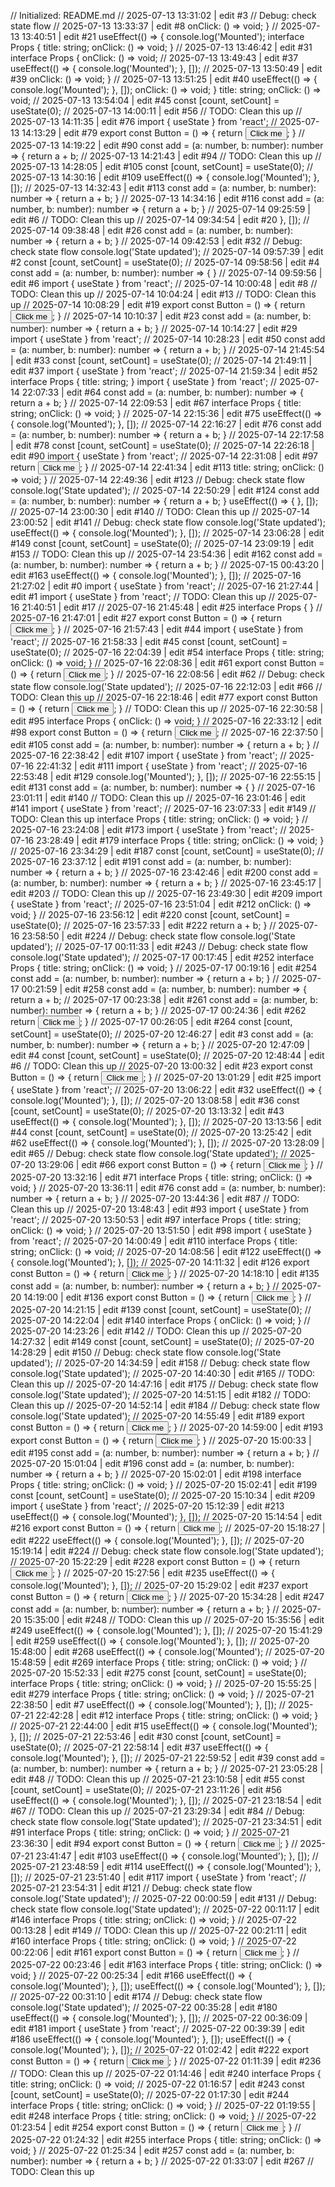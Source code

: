 // Initialized: README.md
// 2025-07-13 13:31:02 | edit #3
// Debug: check state flow
// 2025-07-13 13:33:37 | edit #8
  onClick: () => void;
}
// 2025-07-13 13:40:51 | edit #21
useEffect(() => {
  console.log('Mounted');
interface Props {
  title: string;
  onClick: () => void;
}
// 2025-07-13 13:46:42 | edit #31
interface Props {
  onClick: () => void;
// 2025-07-13 13:49:43 | edit #37
useEffect(() => {
  console.log('Mounted');
}, []);
// 2025-07-13 13:50:49 | edit #39
  onClick: () => void;
}
// 2025-07-13 13:51:25 | edit #40
useEffect(() => {
  console.log('Mounted');
}, []);
  onClick: () => void;
}
  title: string;
  onClick: () => void;
// 2025-07-13 13:54:04 | edit #45
const [count, setCount] = useState(0);
// 2025-07-13 14:00:11 | edit #56
// TODO: Clean this up
// 2025-07-13 14:11:35 | edit #76
import { useState } from 'react';
// 2025-07-13 14:13:29 | edit #79
export const Button = () => {
  return <button>Click me</button>;
}
// 2025-07-13 14:19:22 | edit #90
const add = (a: number, b: number): number => {
  return a + b;
// 2025-07-13 14:21:43 | edit #94
// TODO: Clean this up
// 2025-07-13 14:28:05 | edit #105
const [count, setCount] = useState(0);
// 2025-07-13 14:30:16 | edit #109
useEffect(() => {
  console.log('Mounted');
}, []);
// 2025-07-13 14:32:43 | edit #113
const add = (a: number, b: number): number => {
  return a + b;
}
// 2025-07-13 14:34:16 | edit #116
const add = (a: number, b: number): number => {
  return a + b;
}
// 2025-07-14 09:25:59 | edit #6
// TODO: Clean this up
// 2025-07-14 09:34:54 | edit #20
}, []);
// 2025-07-14 09:38:48 | edit #26
const add = (a: number, b: number): number => {
  return a + b;
}
// 2025-07-14 09:42:53 | edit #32
// Debug: check state flow
console.log('State updated');
// 2025-07-14 09:57:39 | edit #2
const [count, setCount] = useState(0);
// 2025-07-14 09:58:56 | edit #4
const add = (a: number, b: number): number => {
}
// 2025-07-14 09:59:56 | edit #6
import { useState } from 'react';
// 2025-07-14 10:00:48 | edit #8
// TODO: Clean this up
// 2025-07-14 10:04:24 | edit #13
// TODO: Clean this up
// 2025-07-14 10:08:29 | edit #19
export const Button = () => {
  return <button>Click me</button>;
}
// 2025-07-14 10:10:37 | edit #23
const add = (a: number, b: number): number => {
  return a + b;
}
// 2025-07-14 10:14:27 | edit #29
import { useState } from 'react';
// 2025-07-14 10:28:23 | edit #50
const add = (a: number, b: number): number => {
  return a + b;
}
// 2025-07-14 21:45:54 | edit #33
const [count, setCount] = useState(0);
// 2025-07-14 21:49:11 | edit #37
import { useState } from 'react';
// 2025-07-14 21:59:34 | edit #52
interface Props {
  title: string;
}
import { useState } from 'react';
// 2025-07-14 22:07:33 | edit #64
const add = (a: number, b: number): number => {
  return a + b;
}
// 2025-07-14 22:09:53 | edit #67
interface Props {
  title: string;
  onClick: () => void;
}
// 2025-07-14 22:15:36 | edit #75
useEffect(() => {
  console.log('Mounted');
}, []);
// 2025-07-14 22:16:27 | edit #76
const add = (a: number, b: number): number => {
  return a + b;
}
// 2025-07-14 22:17:58 | edit #78
const [count, setCount] = useState(0);
// 2025-07-14 22:26:18 | edit #90
import { useState } from 'react';
// 2025-07-14 22:31:08 | edit #97
  return <button>Click me</button>;
}
// 2025-07-14 22:41:34 | edit #113
  title: string;
  onClick: () => void;
}
// 2025-07-14 22:49:36 | edit #123
// Debug: check state flow
console.log('State updated');
// 2025-07-14 22:50:29 | edit #124
const add = (a: number, b: number): number => {
  return a + b;
}
useEffect(() => {
}, []);
// 2025-07-14 23:00:30 | edit #140
// TODO: Clean this up
// 2025-07-14 23:00:52 | edit #141
// Debug: check state flow
console.log('State updated');
useEffect(() => {
  console.log('Mounted');
}, []);
// 2025-07-14 23:06:28 | edit #149
const [count, setCount] = useState(0);
// 2025-07-14 23:09:19 | edit #153
// TODO: Clean this up
// 2025-07-14 23:54:36 | edit #162
const add = (a: number, b: number): number => {
  return a + b;
}
// 2025-07-15 00:43:20 | edit #163
useEffect(() => {
  console.log('Mounted');
}, []);
// 2025-07-16 21:27:02 | edit #0
import { useState } from 'react';
// 2025-07-16 21:27:44 | edit #1
import { useState } from 'react';
// TODO: Clean this up
// 2025-07-16 21:40:51 | edit #17
// 2025-07-16 21:45:48 | edit #25
interface Props {
}
// 2025-07-16 21:47:01 | edit #27
export const Button = () => {
  return <button>Click me</button>;
}
// 2025-07-16 21:57:43 | edit #44
import { useState } from 'react';
// 2025-07-16 21:58:33 | edit #45
const [count, setCount] = useState(0);
// 2025-07-16 22:04:39 | edit #54
interface Props {
  title: string;
  onClick: () => void;
}
// 2025-07-16 22:08:36 | edit #61
export const Button = () => {
  return <button>Click me</button>;
}
// 2025-07-16 22:08:56 | edit #62
// Debug: check state flow
console.log('State updated');
// 2025-07-16 22:12:03 | edit #66
// TODO: Clean this up
// 2025-07-16 22:18:46 | edit #77
export const Button = () => {
  return <button>Click me</button>;
}
// TODO: Clean this up
// 2025-07-16 22:30:58 | edit #95
interface Props {
  onClick: () => void;
}
// 2025-07-16 22:33:12 | edit #98
export const Button = () => {
  return <button>Click me</button>;
// 2025-07-16 22:37:50 | edit #105
const add = (a: number, b: number): number => {
  return a + b;
}
// 2025-07-16 22:38:42 | edit #107
import { useState } from 'react';
// 2025-07-16 22:41:32 | edit #111
import { useState } from 'react';
// 2025-07-16 22:53:48 | edit #129
  console.log('Mounted');
}, []);
// 2025-07-16 22:55:15 | edit #131
const add = (a: number, b: number): number => {
}
// 2025-07-16 23:01:11 | edit #140
// TODO: Clean this up
// 2025-07-16 23:01:46 | edit #141
import { useState } from 'react';
// 2025-07-16 23:07:33 | edit #149
// TODO: Clean this up
interface Props {
  title: string;
  onClick: () => void;
}
// 2025-07-16 23:24:08 | edit #173
import { useState } from 'react';
// 2025-07-16 23:28:49 | edit #179
interface Props {
  title: string;
  onClick: () => void;
}
// 2025-07-16 23:34:29 | edit #187
const [count, setCount] = useState(0);
// 2025-07-16 23:37:12 | edit #191
const add = (a: number, b: number): number => {
  return a + b;
}
// 2025-07-16 23:42:46 | edit #200
const add = (a: number, b: number): number => {
  return a + b;
}
// 2025-07-16 23:45:17 | edit #203
// TODO: Clean this up
// 2025-07-16 23:49:30 | edit #209
import { useState } from 'react';
// 2025-07-16 23:51:04 | edit #212
  onClick: () => void;
}
// 2025-07-16 23:56:12 | edit #220
const [count, setCount] = useState(0);
// 2025-07-16 23:57:33 | edit #222
  return a + b;
}
// 2025-07-16 23:58:50 | edit #224
// Debug: check state flow
console.log('State updated');
// 2025-07-17 00:11:33 | edit #243
// Debug: check state flow
console.log('State updated');
// 2025-07-17 00:17:45 | edit #252
interface Props {
  title: string;
  onClick: () => void;
}
// 2025-07-17 00:19:16 | edit #254
const add = (a: number, b: number): number => {
  return a + b;
}
// 2025-07-17 00:21:59 | edit #258
const add = (a: number, b: number): number => {
  return a + b;
// 2025-07-17 00:23:38 | edit #261
const add = (a: number, b: number): number => {
  return a + b;
}
// 2025-07-17 00:24:36 | edit #262
  return <button>Click me</button>;
}
// 2025-07-17 00:26:05 | edit #264
const [count, setCount] = useState(0);
// 2025-07-20 12:46:27 | edit #3
const add = (a: number, b: number): number => {
  return a + b;
}
// 2025-07-20 12:47:09 | edit #4
const [count, setCount] = useState(0);
// 2025-07-20 12:48:44 | edit #6
// TODO: Clean this up
// 2025-07-20 13:00:32 | edit #23
export const Button = () => {
  return <button>Click me</button>;
}
// 2025-07-20 13:01:29 | edit #25
import { useState } from 'react';
// 2025-07-20 13:06:22 | edit #32
useEffect(() => {
  console.log('Mounted');
}, []);
// 2025-07-20 13:08:58 | edit #36
const [count, setCount] = useState(0);
// 2025-07-20 13:13:32 | edit #43
useEffect(() => {
  console.log('Mounted');
}, []);
// 2025-07-20 13:13:56 | edit #44
const [count, setCount] = useState(0);
// 2025-07-20 13:25:42 | edit #62
useEffect(() => {
  console.log('Mounted');
}, []);
// 2025-07-20 13:28:09 | edit #65
// Debug: check state flow
console.log('State updated');
// 2025-07-20 13:29:06 | edit #66
export const Button = () => {
  return <button>Click me</button>;
}
// 2025-07-20 13:32:16 | edit #71
interface Props {
  title: string;
  onClick: () => void;
}
// 2025-07-20 13:36:11 | edit #76
const add = (a: number, b: number): number => {
  return a + b;
}
// 2025-07-20 13:44:36 | edit #87
// TODO: Clean this up
// 2025-07-20 13:48:43 | edit #93
import { useState } from 'react';
// 2025-07-20 13:50:53 | edit #97
interface Props {
  title: string;
  onClick: () => void;
}
// 2025-07-20 13:51:50 | edit #98
import { useState } from 'react';
// 2025-07-20 14:00:49 | edit #110
interface Props {
  title: string;
  onClick: () => void;
// 2025-07-20 14:08:56 | edit #122
useEffect(() => {
  console.log('Mounted');
}, []);
// 2025-07-20 14:11:32 | edit #126
export const Button = () => {
  return <button>Click me</button>;
}
// 2025-07-20 14:18:10 | edit #135
const add = (a: number, b: number): number => {
  return a + b;
}
// 2025-07-20 14:19:00 | edit #136
export const Button = () => {
  return <button>Click me</button>;
}
// 2025-07-20 14:21:15 | edit #139
const [count, setCount] = useState(0);
// 2025-07-20 14:22:04 | edit #140
interface Props {
  onClick: () => void;
}
// 2025-07-20 14:23:26 | edit #142
// TODO: Clean this up
// 2025-07-20 14:27:32 | edit #149
const [count, setCount] = useState(0);
// 2025-07-20 14:28:29 | edit #150
// Debug: check state flow
console.log('State updated');
// 2025-07-20 14:34:59 | edit #158
// Debug: check state flow
console.log('State updated');
// 2025-07-20 14:40:30 | edit #165
// TODO: Clean this up
// 2025-07-20 14:47:16 | edit #175
// Debug: check state flow
console.log('State updated');
// 2025-07-20 14:51:15 | edit #182
// TODO: Clean this up
// 2025-07-20 14:52:14 | edit #184
// Debug: check state flow
console.log('State updated');
// 2025-07-20 14:55:49 | edit #189
export const Button = () => {
  return <button>Click me</button>;
}
// 2025-07-20 14:59:00 | edit #193
export const Button = () => {
  return <button>Click me</button>;
}
// 2025-07-20 15:00:33 | edit #195
const add = (a: number, b: number): number => {
  return a + b;
}
// 2025-07-20 15:01:04 | edit #196
const add = (a: number, b: number): number => {
  return a + b;
}
// 2025-07-20 15:02:01 | edit #198
interface Props {
  title: string;
  onClick: () => void;
}
// 2025-07-20 15:02:41 | edit #199
const [count, setCount] = useState(0);
// 2025-07-20 15:10:34 | edit #209
import { useState } from 'react';
// 2025-07-20 15:12:39 | edit #213
useEffect(() => {
  console.log('Mounted');
}, []);
// 2025-07-20 15:14:54 | edit #216
export const Button = () => {
  return <button>Click me</button>;
// 2025-07-20 15:18:27 | edit #222
useEffect(() => {
  console.log('Mounted');
}, []);
// 2025-07-20 15:19:14 | edit #224
// Debug: check state flow
console.log('State updated');
// 2025-07-20 15:22:29 | edit #228
export const Button = () => {
  return <button>Click me</button>;
}
// 2025-07-20 15:27:56 | edit #235
useEffect(() => {
  console.log('Mounted');
}, []);
// 2025-07-20 15:29:02 | edit #237
export const Button = () => {
  return <button>Click me</button>;
}
// 2025-07-20 15:34:28 | edit #247
const add = (a: number, b: number): number => {
  return a + b;
}
// 2025-07-20 15:35:00 | edit #248
// TODO: Clean this up
// 2025-07-20 15:35:56 | edit #249
useEffect(() => {
  console.log('Mounted');
}, []);
// 2025-07-20 15:41:29 | edit #259
useEffect(() => {
  console.log('Mounted');
}, []);
// 2025-07-20 15:48:00 | edit #268
useEffect(() => {
  console.log('Mounted');
// 2025-07-20 15:48:59 | edit #269
interface Props {
  title: string;
  onClick: () => void;
}
// 2025-07-20 15:52:33 | edit #275
const [count, setCount] = useState(0);
interface Props {
  title: string;
  onClick: () => void;
}
// 2025-07-20 15:55:25 | edit #279
interface Props {
  title: string;
  onClick: () => void;
}
// 2025-07-21 22:38:50 | edit #7
useEffect(() => {
  console.log('Mounted');
}, []);
// 2025-07-21 22:42:28 | edit #12
interface Props {
  title: string;
  onClick: () => void;
}
// 2025-07-21 22:44:00 | edit #15
useEffect(() => {
  console.log('Mounted');
}, []);
// 2025-07-21 22:53:46 | edit #30
const [count, setCount] = useState(0);
// 2025-07-21 22:58:14 | edit #37
useEffect(() => {
  console.log('Mounted');
}, []);
// 2025-07-21 22:59:52 | edit #39
const add = (a: number, b: number): number => {
  return a + b;
}
// 2025-07-21 23:05:28 | edit #48
// TODO: Clean this up
// 2025-07-21 23:10:58 | edit #55
const [count, setCount] = useState(0);
// 2025-07-21 23:11:26 | edit #56
useEffect(() => {
  console.log('Mounted');
}, []);
// 2025-07-21 23:18:54 | edit #67
// TODO: Clean this up
// 2025-07-21 23:29:34 | edit #84
// Debug: check state flow
console.log('State updated');
// 2025-07-21 23:34:51 | edit #91
interface Props {
  title: string;
  onClick: () => void;
}
// 2025-07-21 23:36:30 | edit #94
export const Button = () => {
  return <button>Click me</button>;
}
// 2025-07-21 23:41:47 | edit #103
useEffect(() => {
  console.log('Mounted');
}, []);
// 2025-07-21 23:48:59 | edit #114
useEffect(() => {
  console.log('Mounted');
}, []);
// 2025-07-21 23:51:40 | edit #117
import { useState } from 'react';
// 2025-07-21 23:54:31 | edit #121
// Debug: check state flow
console.log('State updated');
// 2025-07-22 00:00:59 | edit #131
// Debug: check state flow
console.log('State updated');
// 2025-07-22 00:11:17 | edit #146
interface Props {
  title: string;
  onClick: () => void;
}
// 2025-07-22 00:13:28 | edit #149
// TODO: Clean this up
// 2025-07-22 00:21:11 | edit #160
interface Props {
  title: string;
  onClick: () => void;
}
// 2025-07-22 00:22:06 | edit #161
export const Button = () => {
  return <button>Click me</button>;
}
// 2025-07-22 00:23:46 | edit #163
interface Props {
  title: string;
  onClick: () => void;
}
// 2025-07-22 00:25:34 | edit #166
useEffect(() => {
  console.log('Mounted');
}, []);
useEffect(() => {
  console.log('Mounted');
}, []);
// 2025-07-22 00:31:10 | edit #174
// Debug: check state flow
console.log('State updated');
// 2025-07-22 00:35:28 | edit #180
useEffect(() => {
  console.log('Mounted');
}, []);
// 2025-07-22 00:36:09 | edit #181
import { useState } from 'react';
// 2025-07-22 00:39:39 | edit #186
useEffect(() => {
  console.log('Mounted');
}, []);
useEffect(() => {
  console.log('Mounted');
}, []);
// 2025-07-22 01:02:42 | edit #222
export const Button = () => {
  return <button>Click me</button>;
}
// 2025-07-22 01:11:39 | edit #236
// TODO: Clean this up
// 2025-07-22 01:14:46 | edit #240
interface Props {
  title: string;
  onClick: () => void;
// 2025-07-22 01:16:57 | edit #243
const [count, setCount] = useState(0);
// 2025-07-22 01:17:30 | edit #244
interface Props {
  title: string;
  onClick: () => void;
}
// 2025-07-22 01:19:55 | edit #248
interface Props {
  title: string;
  onClick: () => void;
}
// 2025-07-22 01:23:54 | edit #254
export const Button = () => {
  return <button>Click me</button>;
}
// 2025-07-22 01:24:32 | edit #255
interface Props {
  title: string;
  onClick: () => void;
}
// 2025-07-22 01:25:34 | edit #257
const add = (a: number, b: number): number => {
  return a + b;
}
// 2025-07-22 01:33:07 | edit #267
// TODO: Clean this up
